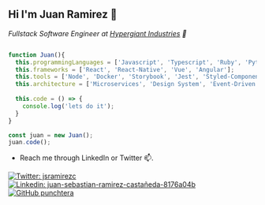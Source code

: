 <h2>Hi I'm Juan Ramirez 👋</h2>
<p><em>Fullstack Software Engineer at <a href="https://www.hypergiant.com/">Hypergiant Industries</a> 🚀 </em></p>

```javascript

function Juan(){
  this.programmingLanguages = ['Javascript', 'Typescript', 'Ruby', 'Python', 'Golang', 'CSS', 'HTML', 'C#'];
  this.frameworks = ['React', 'React-Native', 'Vue', 'Angular'];
  this.tools = ['Node', 'Docker', 'Storybook', 'Jest', 'Styled-Components'];
  this.architecture = ['Microservices', 'Design System', 'Event-Driven' ];
  
  this.code = () => {
    console.log('lets do it');
  }
}

const juan = new Juan();
juan.code();

```

- Reach me through LinkedIn or Twitter 📫. 

[![Twitter: jsramirezc](https://img.shields.io/twitter/follow/jsramirezc?style=social)](https://twitter.com/jsramirezc)
[![Linkedin: juan-sebastian-ramirez-castañeda-8176a04b](https://img.shields.io/badge/-juan-blue?style=flat-square&logo=Linkedin&logoColor=white&link=https://www.linkedin.com/in/juan-sebastian-ramirez-castañeda-8176a04b/)](https://www.linkedin.com/in/juan-sebastian-ramirez-castañeda-8176a04b/)
[![GitHub punchtera](https://img.shields.io/github/followers/thaiane?label=follow&style=social)](https://github.com/punchtera)

